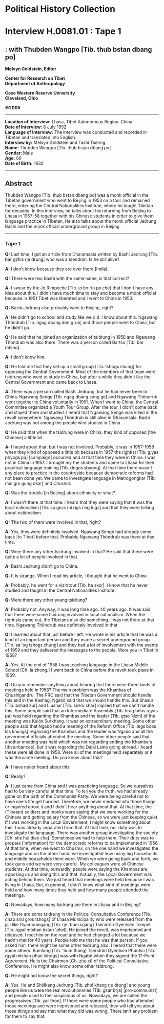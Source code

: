 # Political History Collection  
# Interview H.0081.01 : Tape 1  
##  : with Thubden Wangpo [Tib. thub bstan dbang po]  


**Melvyn Goldstein, Editor**  

**Center for Research on Tibet**  
**Department of Anthropology**  

**Case Western Reserve University**  
**Cleveland, Ohio**  

**©2005**  

---  
**Location of Interview:** Lhasa, Tibet Autonomous Region, China  
**Date of Interview:** 8 July 1992  
**Language of Interview:** The interview was conducted and recorded in Tibetan and translated into English.  
**Interview by:** Melvyn Goldstein and Tashi Tsering  
**Name:** Thubden Wangpo [Tib. thub bstan dbang po]  
**Gender:** Male  
**Age:** 60  
**Date of Birth:** 1932  

---  
## Abstract  

 Thubden Wangpo [Tib. thub bstan dbang po] was a monk official in the Tibetan government who went to Beijing in 1953 on a tour and remained there, entering the Central Nationalities Institute, where he taught Tibetan for decades. In this interview, he talks about his returning from Beijing to Lhasa in 1957-58 together with his Chinese students in order to give them language practice in Tibetan, He also talks about the monk official Jedrung Bashi and the monk official underground group in Beijing. 
  
---
### Tape 1  
**Q:**  Last time, I got an article from Dharamsala written by Bashi Jedrung [Tib. bar gzhis rje drung] who was a tsendrön. Is he still alive?   

**A:**  I don't know because they are over there [India].   

**Q:**  There were two Bashi with the same name, is that correct?   

**A:**  I swear by the Jo Rimpoche [Tib. jo bo rin po che] that I don't have any idea about this. I didn't have much time to stay and become a monk official because in 1951 Tibet was liberated and I went to China in 1953.   

**Q:**  Bashi Jedrung also probably went to Beijing, right?   

**A:**  He didn't go to school and study like we did. I know about this. Ngawang Thöndrub [Tib. ngag dbang don grub] and those people went to China, but he didn't go.   

**Q:**  He said that he joined an organization of tsidrung in 1958 and Ngawang Thöndrub was also there. There was a person called Bartso [Tib. bar mtsho].   

**A:**  I don't know him.   

**Q:**  He told me that they set up a small group [Tib. tshogs chung] for opposing the Central Government. Most of the members of that team were tsidrung who went to study in China, but after a while they didn't like the Central Government and came back to Lhasa.   

**A:**  There was a person called Bashi Jedrung, but he had never been to China. Ngawang Senge [Tib. ngag dbang seng ge] and Ngawang Thöndrub went together to China voluntarily in 1951. When I went to China, the Central Committee organized a Youth Tour Group. After the tour, I didn't come back and stayed there and studied. I heard that Ngawang Senge was killed in the revolt somewhere. Ngawang Thöndrub is still alive in Dharamsala. Bashi Jedrung was not among the people who studied in China.   

**Q:**  He said that when the tsidrung were in China, they kind of opposed [the Chinese] a little bit.   

**A:**  I heard about that, but I was not involved. Probably, it was in 1957-1958 when they kind of opposed a little bit because in 1957 the rightist [Tib. g.yas phyogs pa] [campaign] occurred and at that time they were in China. I was not in China in 1957. I brought my the students and came to Lhasa for their practical language training [Tib. dngos sbyong]. At that time there wasn't any place to practice in the countryside because democratic reforms had not been done yet. We came to investigate language in Metrogongkar [Tib. mal gro gung dkar] and Chushul.   

**Q:**  Was the trouble [in Beijing] about ethnicity or what?   

**A:**  I wasn't there at that time. I heard that they were saying that it was the local nationalism [Tib. sa gnas mi rigs ring lugs] and that they were talking about nationalism.   

**Q:**  The two of them were involved in that, right?   

**A:**  Yes, they were definitely involved. Ngawang Senge had already come back [to Tibet] before that. Probably Ngawang Thöndrub was there at that time.   

**Q:**  Were there any other tsidrung involved in that? He said that there were quite a lot of people involved in that.   

**A:**  Bashi Jedrung didn't go to China.   

**Q:**  It is strange. When I read his article, I thought that he went to China.   

**A:**  Probably, he went for a visit/tour [Tib. lta skor]. I know that he never studied and taught in the Central Nationalities Institute.   

**Q:**  Were there any other young tsidrung?   

**A:**  Probably not. Anyway, it was long time ago. 40 years ago.  It was said that there were some tsidrung involved in local nationalism. When the rightists came out, the Tibetans also did something. I was not there at that time. Ngawang Thöndrub was definitely involved in that.   

**Q:**  I learned about that just before I left. He wrote in his article that he was a kind of an important person and they made a secret underground group [Tib. sa 'og tshogs chung] and they had a lot of involvement with the events of 1959 and they delivered the messages to the people. Were you in Tibet in 1958?   

**A:**  Yes. At the end of 1958 I was teaching language in the Lhasa Middle School [Ch. la zhong.] I went back to China before the revolt took place in 1959.   

**Q:**  Do you remember anything about hearing that there were three kinds of meetings held in 1958? The main problem was the Khambas of Chushigandru. The PRC said that the Tibetan Government should handle this and in the Kashag, Ngabö said that we should handle this. But Shasur [Tib. bshad zur] and Liushar [Tib. sne'u shar] implied that we can't handle this. Some people said that an Intermediate Assembly [Tib. hrag bdus rgyas pa] was held regarding the Khambas and the leader [Tib. gtso 'dzin] of the meeting was Kalön Surkhang. It was an extraordinary meeting. Some other people said that Ngabö held a meeting of the Reform Office [Tib. legs bcos las khungs] regarding the Khambas and the leader was Ngabö and all the government officials attended the meeting. Some other people said that another meeting was held which was not regarding ending the Khamba's [disturbances], but it was regarding the Dalai Lama going abroad. I heard these were all done in 1958. Were all of the meetings held separately or it was the same meeting. Do you know about this?   

**A:**  I have never heard about this.   

**Q:**  Really?   

**A:**  I just came from China and I was practicing language. So we ourselves had to be very careful at that time. To tell you the truth, we had already gone on the path of the Communist Party. We were being careful not to have one's life get harmed. Therefore, we never meddled into those things or inquired about it and I didn't hear anything about that.  At that time, the (Tibetan) soldiers and monks were saying that we were working for the Chinese and getting salary from the Chinese, so we were just keeping quiet. If I was working in the Local Government, I might know something about this. I was already separated from that. At that time, our duty was to investigate the language. There was another group investigating the society [Ch. she hui diao cha]. Sometimes we had to help them. Their duty was to prepare [information] for the democratic reforms to be implemented in 1956. At that time, when we went to Chushul, on the one hand we investigated the language and on the other hand, we investigated how many big households and middle households there were. When we were going back and forth, we took guns and we were very careful. My colleagues were all Chinese students. At that time, outwardly, people were saying the Khambas are opposing us and doing this and that. Actually, the Local Government was acting behind them. We just heard that meetings were held because I was living in Lhasa. But, in general, I didn't know what kind of meetings were held and how many times they held and how many people attended the meetings.   

**Q:**  Nowadays, how many tsidrung are there in Lhasa and in Beijing?   

**A:**  There are some tsidrung in the Political Consultative Conference [Tib. chab srid gros tshogs] of Lhasa Municipality who were released from the jail like Gyambumgang [Tib. rje 'bum sgang] Tsendrön Gyentsen Tempel [Tib. rgyal mtshan bstan 'phel]. He joined the revolt, was imprisoned and released. I met him on the road and he had changed a lot because we hadn't met for 40 years. People told me that he was that person. If you asked him, there might be some other tsidrung also. I heard that there were some others. Bumtang [Tib. 'bum thang] Tsendrön Gyentsen Phüntso [Tib. rgyal mtshan phun tshogs] was with Ngabö when they signed the 17-Point Agreement. He is the Chairman [Ch. zhu xi] of the Political Consultative Conference. He might also know some other tsidrung.  

**Q:**  He might not know the secret things, right?   

**A:**  Yes. He and Shölkang Jedrung [Tib. zhol khang rje drung] and young people like us were the real revolutionaries [Tib. gsar brje] [pro-communist] and people used to feel suspicious of us. Nowadays, we are called the progressives [Tib. yar thon]. If there were some people who had attended those meetings and were imprisoned and released, they will tell you about those things and say that what they did was wrong. There isn't any problem for them to say that.   

